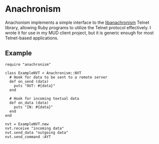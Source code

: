 # Anachronism

Anachonism implements a simple interface to the [libanachronism][1] Telnet library,
allowing Ruby programs to utilize the Telnet protocol effectively. I wrote it
for use in my MUD client project, but it is generic enough for most
Telnet-based applications.

## Example

    require "anachronism"
    
    class ExampleNVT < Anachronism::NVT
      # Hook for data to be sent to a remote server
      def on_send (data)
        puts "OUT: #{data}"
      end
      
      # Hook for incoming textual data
      def on_data (data)
        puts "IN: #{data}"
      end
    end
    
    nvt = ExampleNVT.new
    nvt.receive "incoming data"
    nvt.send_data "outgoing data"
    nvt.send_command :AYT

[1]: https://github.com/Twisol/anachronism
